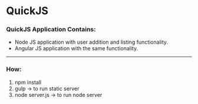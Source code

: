 # QuickJS


<h3>QuickJS Application Contains:</h3>
<ul>
<li>Node JS application with user addition and listing functionality.</li>
<li>Angular JS application with the same functionality.</li>
</ul>

<hr>
<h3>How:</h3>
<ol>
<li>npm install</li>
<li>gulp ->  to run static server</li>
<li>node server.js ->  to run node server</li>
</ol>

